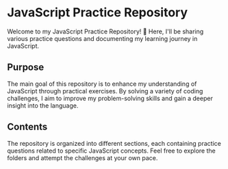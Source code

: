 # JavaScript Practice Repository

Welcome to my JavaScript Practice Repository! 🚀 Here, I'll be sharing various practice questions and documenting my learning journey in JavaScript.

## Purpose

The main goal of this repository is to enhance my understanding of JavaScript through practical exercises. By solving a variety of coding challenges, I aim to improve my problem-solving skills and gain a deeper insight into the language.

## Contents

The repository is organized into different sections, each containing practice questions related to specific JavaScript concepts. Feel free to explore the folders and attempt the challenges at your own pace.
